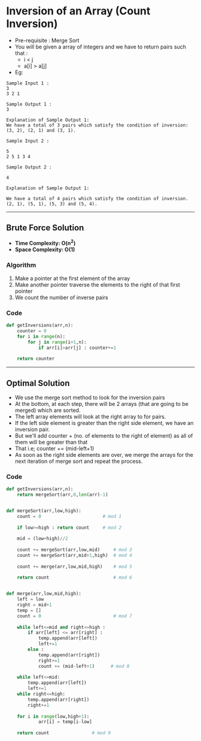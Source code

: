 # Inversion of an Array (Count Inversion)

- Pre-requisite : Merge Sort 
- You will be given a array of integers and we have to return pairs such that :
  - i < j 
  - a[i] > a[j]
- Eg:
```
Sample Input 1 :
3
3 2 1

Sample Output 1 :
3

Explanation of Sample Output 1:
We have a total of 3 pairs which satisfy the condition of inversion: 
(3, 2), (2, 1) and (3, 1).

Sample Input 2 :

5
2 5 1 3 4

Sample Output 2 :

4

Explanation of Sample Output 1:

We have a total of 4 pairs which satisfy the condition of inversion. 
(2, 1), (5, 1), (5, 3) and (5, 4).
```

---

## Brute Force Solution

- **Time Complexity: O(n<sup>2</sup>)**
- **Space Complexity: O(1)**

### Algorithm 

1. Make a pointer at the first element of the array
2. Make another pointer traverse the elements to the right of that first pointer 
3. We count the number of inverse pairs 

### Code 

```python 
def getInversions(arr,n):
    counter = 0
    for i in range(n):
        for j in range(i+1,n):
            if arr[i]>arr[j] : counter+=1
    
    return counter
```

--- 

## Optimal Solution

- We use the merge sort method to look for the inversion pairs 
- At the bottom, at each step, there will be 2 arrays (that are going to be merged) which are sorted.
- The left array elements will look at the right array to for pairs. 
- If the left side element is greater than the right side element, we have an inversion pair.
- But we'll add counter + (no. of elements to the right of element) as all of them will be greater than that
- That i.e; counter += (mid-left+1)
- As soon as the right side elements are over, we merge the arrays for the next iteration of merge sort and repeat the process.

### Code

```python 
def getInversions(arr,n):
    return mergeSort(arr,0,len(arr)-1)


def mergeSort(arr,low,high):
    count = 0                       # mod 1
    
    if low>=high : return count     # mod 2
    
    mid = (low+high)//2
    
    count += mergeSort(arr,low,mid)     # mod 3
    count += mergeSort(arr,mid+1,high)  # mod 4
    
    count += merge(arr,low,mid,high)    # mod 5
    
    return count                        # mod 6


def merge(arr,low,mid,high):
    left = low
    right = mid+1
    temp = []
    count = 0                           # mod 7
    
    while left<=mid and right<=high :
        if arr[left] <= arr[right] : 
            temp.append(arr[left])
            left+=1
        else :
            temp.append(arr[right])
            right+=1
            count += (mid-left+1)      # mod 8
        
    while left<=mid:
        temp.append(arr[left])
        left+=1
    while right<=high:
        temp.append(arr[right])
        right+=1
    
    for i in range(low,high+1):
            arr[i] = temp[i-low]
        
    return count                # mod 9
```